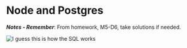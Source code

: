 # Node and Postgres

***Notes - Remember***:
From homework, M5-D6, take solutions if needed.

![I guess this is how the SQL works](https://i.pinimg.com/originals/0e/ae/a1/0eaea116051e07f243141ea9d3817dbf.jpg "I guess this is how the sql works")